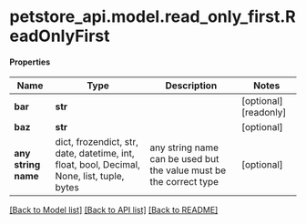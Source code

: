 # petstore_api.model.read_only_first.ReadOnlyFirst

#### Properties
Name | Type | Description | Notes
------------ | ------------- | ------------- | -------------
**bar** | **str** |  | [optional] [readonly] 
**baz** | **str** |  | [optional] 
**any string name** | dict, frozendict, str, date, datetime, int, float, bool, Decimal, None, list, tuple, bytes | any string name can be used but the value must be the correct type | [optional]

[[Back to Model list]](../../README.md#documentation-for-models) [[Back to API list]](../../README.md#documentation-for-api-endpoints) [[Back to README]](../../README.md)

